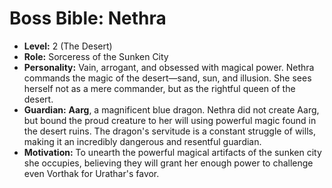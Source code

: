 # Boss Bible: Nethra

-   **Level:** 2 (The Desert)
-   **Role:** Sorceress of the Sunken City
-   **Personality:** Vain, arrogant, and obsessed with magical power. Nethra commands the magic of the desert—sand, sun, and illusion. She sees herself not as a mere commander, but as the rightful queen of the desert.
-   **Guardian:** **Aarg**, a magnificent blue dragon. Nethra did not create Aarg, but bound the proud creature to her will using powerful magic found in the desert ruins. The dragon's servitude is a constant struggle of wills, making it an incredibly dangerous and resentful guardian.
-   **Motivation:** To unearth the powerful magical artifacts of the sunken city she occupies, believing they will grant her enough power to challenge even Vorthak for Urathar's favor.
